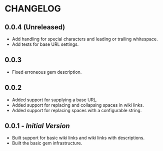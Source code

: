# CHANGELOG

## 0.0.4 (Unreleased)

* Add handling for special characters and leading or trailing whitespace.
* Add tests for base URL settings.

## 0.0.3

* Fixed erroneous gem description.

## 0.0.2

* Added support for supplying a base URL.
* Added support for replacing and collapsing spaces in wiki links.
* Added support for replacing spaces with a configurable string.

## 0.0.1 - *Initial Version*

* Built support for basic wiki links and wiki links with descriptions.
* Built the basic gem infrastructure.
